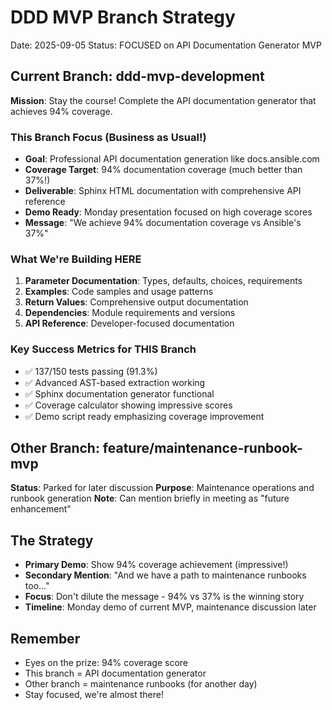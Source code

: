 # DDD MVP Branch Strategy
Date: 2025-09-05
Status: FOCUSED on API Documentation Generator MVP

## Current Branch: ddd-mvp-development
**Mission**: Stay the course! Complete the API documentation generator that achieves 94% coverage.

### This Branch Focus (Business as Usual!)
- **Goal**: Professional API documentation generation like docs.ansible.com
- **Coverage Target**: 94% documentation coverage (much better than 37%!)
- **Deliverable**: Sphinx HTML documentation with comprehensive API reference
- **Demo Ready**: Monday presentation focused on high coverage scores
- **Message**: "We achieve 94% documentation coverage vs Ansible's 37%"

### What We're Building HERE
1. **Parameter Documentation**: Types, defaults, choices, requirements
2. **Examples**: Code samples and usage patterns
3. **Return Values**: Comprehensive output documentation
4. **Dependencies**: Module requirements and versions
5. **API Reference**: Developer-focused documentation

### Key Success Metrics for THIS Branch
- ✅ 137/150 tests passing (91.3%)
- ✅ Advanced AST-based extraction working
- ✅ Sphinx documentation generator functional
- ✅ Coverage calculator showing impressive scores
- ✅ Demo script ready emphasizing coverage improvement

## Other Branch: feature/maintenance-runbook-mvp
**Status**: Parked for later discussion
**Purpose**: Maintenance operations and runbook generation
**Note**: Can mention briefly in meeting as "future enhancement"

## The Strategy
- **Primary Demo**: Show 94% coverage achievement (impressive!)
- **Secondary Mention**: "And we have a path to maintenance runbooks too..."
- **Focus**: Don't dilute the message - 94% vs 37% is the winning story
- **Timeline**: Monday demo of current MVP, maintenance discussion later

## Remember
- Eyes on the prize: 94% coverage score
- This branch = API documentation generator
- Other branch = maintenance runbooks (for another day)
- Stay focused, we're almost there!